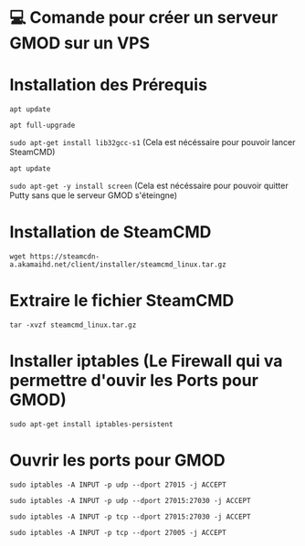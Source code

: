 # 💻 Comande pour créer un serveur GMOD sur un VPS

# Installation des Prérequis 

`apt update`

`apt full-upgrade`

`sudo apt-get install lib32gcc-s1` (Cela est nécéssaire pour pouvoir lancer SteamCMD)

`apt update`

`sudo apt-get -y install screen` (Cela est nécéssaire pour pouvoir quitter Putty sans que le serveur GMOD s'éteingne)

# Installation de SteamCMD
`wget https://steamcdn-a.akamaihd.net/client/installer/steamcmd_linux.tar.gz`

# Extraire le fichier SteamCMD
`tar -xvzf steamcmd_linux.tar.gz`

# Installer iptables (Le Firewall qui va permettre d'ouvir les Ports pour GMOD)
`sudo apt-get install iptables-persistent`

# Ouvrir les ports pour GMOD
`sudo iptables -A INPUT -p udp --dport 27015 -j ACCEPT`

`sudo iptables -A INPUT -p udp --dport 27015:27030 -j ACCEPT`

`sudo iptables -A INPUT -p tcp --dport 27015:27030 -j ACCEPT`

`sudo iptables -A INPUT -p tcp --dport 27005 -j ACCEPT`
